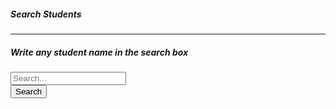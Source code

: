 <!DOCTYPE html>
<html lang="en">
<head>
  <meta charset="UTF-8">
  <meta name="viewport" content="width=device-width, initial-scale=1.0">
  <meta http-equiv="X-UA-Compatible" content="ie=edge">
  <title>AutoComplete Search</title>
  <link rel="stylesheet" href="https://stackpath.bootstrapcdn.com/bootstrap/4.5.1/css/bootstrap.min.css">
</head>
<body class="bg-info">
  <div class="container">
    <div class="row mt-4">
      <div class="col-md-8 mx-auto bg-light rounded p-4">
        <h5 class="text-center font-weight-bold">Search Students</h5>
        <hr class="my-1">
        <h5 class="text-center text-secondary">Write any student name in the search box</h5>
        <form action="details.php" method="post" class="p-3">
          <div class="input-group">
            <input type="text" name="search" id="search" class="form-control form-control-lg rounded-0 border-info" placeholder="Search..." autocomplete="off" required>
            <div class="input-group-append">
              <input type="submit" name="submit" value="Search" class="btn btn-info btn-lg rounded-0">
            </div>
          </div>
        </form>
      </div>
      <div class="col-md-5" style="position: relative;margin-top: -38px;margin-left: 215px;">
        <div class="list-group" id="show-list">
        </div>
      </div>
    </div>
  </div>
  <script src="https://cdnjs.cloudflare.com/ajax/libs/jquery/3.5.1/jquery.min.js"></script>
  <script src="script.js"></script>
</body>
</html>
